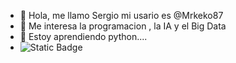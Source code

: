 - 👋 Hola, me llamo Sergio mi usario es @Mrkeko87
- 👀 Me interesa la programacion , la IA y el Big Data
- 🌱 Estoy aprendiendo python....
- ![Static Badge](https://img.shields.io/badge/email%20-%20red?logo=gmail&logoColor=yellow)


